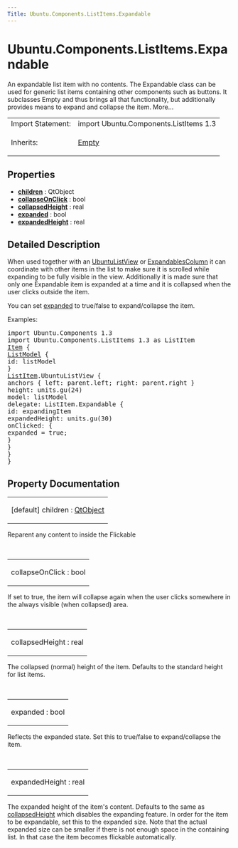 ```yaml
---
Title: Ubuntu.Components.ListItems.Expandable
---
```


# Ubuntu.Components.ListItems.Expandable

<span class="subtitle"></span>
<!-- $$$Expandable-brief -->
<p>An expandable list item with no contents. The Expandable class can be used for generic list items containing other components such as buttons. It subclasses Empty and thus brings all that functionality, but additionally provides means to expand and collapse the item. More...</p>
<!-- @@@Expandable -->
<table class="alignedsummary">
<tr><td class="memItemLeft rightAlign topAlign"> Import Statement:</td><td class="memItemRight bottomAlign"> import Ubuntu.Components.ListItems 1.3</td></tr><tr><td class="memItemLeft rightAlign topAlign"> Inherits:</td><td class="memItemRight bottomAlign"> <p><a href="Ubuntu.Components.ListItems.Empty.md">Empty</a></p>
</td></tr></table><ul>
</ul>
<h2 id="properties">Properties</h2>
<ul>
<li class="fn"><b><b><a href="#children-prop">children</a></b></b> : QtObject</li>
<li class="fn"><b><b><a href="#collapseOnClick-prop">collapseOnClick</a></b></b> : bool</li>
<li class="fn"><b><b><a href="#collapsedHeight-prop">collapsedHeight</a></b></b> : real</li>
<li class="fn"><b><b><a href="#expanded-prop">expanded</a></b></b> : bool</li>
<li class="fn"><b><b><a href="#expandedHeight-prop">expandedHeight</a></b></b> : real</li>
</ul>
<!-- $$$Expandable-description -->
<h2 id="details">Detailed Description</h2>
</p>
<p>When used together with an <a href="Ubuntu.Components.UbuntuListView.md">UbuntuListView</a> or <a href="Ubuntu.Components.ListItems.ExpandablesColumn.md">ExpandablesColumn</a> it can coordinate with other items in the list to make sure it is scrolled while expanding to be fully visible in the view. Additionally it is made sure that only one Expandable item is expanded at a time and it is collapsed when the user clicks outside the item.</p>
<p>You can set <a href="#expanded-prop">expanded</a> to true/false to expand/collapse the item.</p>
<p>Examples:</p>
<pre class="qml">import Ubuntu.Components 1.3
import Ubuntu.Components.ListItems 1.3 as ListItem
<span class="type"><a href="../sdk-14.10/QtQuick.Item.md">Item</a></span> {
<span class="type"><a href="../sdk-14.10/QtQml.ListModel.md">ListModel</a></span> {
<span class="name">id</span>: <span class="name">listModel</span>
}
<span class="type"><a href="Ubuntu.Components.ListItem.md">ListItem</a></span>.UbuntuListView {
<span class="type">anchors</span> { <span class="name">left</span>: <span class="name">parent</span>.<span class="name">left</span>; <span class="name">right</span>: <span class="name">parent</span>.<span class="name">right</span> }
<span class="name">height</span>: <span class="name">units</span>.<span class="name">gu</span>(<span class="number">24</span>)
<span class="name">model</span>: <span class="name">listModel</span>
<span class="name">delegate</span>: <span class="name">ListItem</span>.Expandable {
<span class="name">id</span>: <span class="name">expandingItem</span>
<span class="name">expandedHeight</span>: <span class="name">units</span>.<span class="name">gu</span>(<span class="number">30</span>)
<span class="name">onClicked</span>: {
<span class="name">expanded</span> <span class="operator">=</span> <span class="number">true</span>;
}
}
}
}</pre>
<!-- @@@Expandable -->
<h2>Property Documentation</h2>
<!-- $$$children -->
<table class="qmlname"><tr valign="top" id="children-prop"><td class="tblQmlPropNode"><p><span class="qmldefault">[default] </span><span class="name">children</span> : <span class="type"><a href="../sdk-14.10/QtQml.QtObject.md">QtObject</a></span></p></td></tr></table><p>Reparent any content to inside the Flickable</p>
<!-- @@@children -->
<br/>
<!-- $$$collapseOnClick -->
<table class="qmlname"><tr valign="top" id="collapseOnClick-prop"><td class="tblQmlPropNode"><p><span class="name">collapseOnClick</span> : <span class="type">bool</span></p></td></tr></table><p>If set to true, the item will collapse again when the user clicks somewhere in the always visible (when collapsed) area.</p>
<!-- @@@collapseOnClick -->
<br/>
<!-- $$$collapsedHeight -->
<table class="qmlname"><tr valign="top" id="collapsedHeight-prop"><td class="tblQmlPropNode"><p><span class="name">collapsedHeight</span> : <span class="type">real</span></p></td></tr></table><p>The collapsed (normal) height of the item. Defaults to the standard height for list items.</p>
<!-- @@@collapsedHeight -->
<br/>
<!-- $$$expanded -->
<table class="qmlname"><tr valign="top" id="expanded-prop"><td class="tblQmlPropNode"><p><span class="name">expanded</span> : <span class="type">bool</span></p></td></tr></table><p>Reflects the expanded state. Set this to true/false to expand/collapse the item.</p>
<!-- @@@expanded -->
<br/>
<!-- $$$expandedHeight -->
<table class="qmlname"><tr valign="top" id="expandedHeight-prop"><td class="tblQmlPropNode"><p><span class="name">expandedHeight</span> : <span class="type">real</span></p></td></tr></table><p>The expanded height of the item's content. Defaults to the same as <a href="#collapsedHeight-prop">collapsedHeight</a> which disables the expanding feature. In order for the item to be expandable, set this to the expanded size. Note that the actual expanded size can be smaller if there is not enough space in the containing list. In that case the item becomes flickable automatically.</p>
<!-- @@@expandedHeight -->
<br/>
